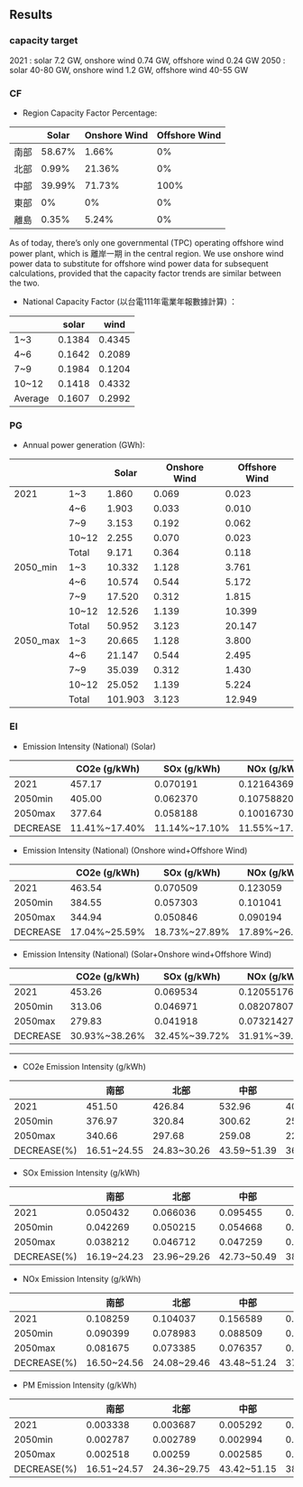 
## Results
### capacity target

2021 : solar 7.2 GW, onshore wind 0.74 GW, offshore wind 0.24 GW
2050 : solar 40-80 GW, onshore wind 1.2 GW, offshore wind 40-55 GW


### CF
 - Region Capacity Factor Percentage: 

|         | Solar         | Onshore Wind          | Offshore Wind
| -------- | ------------- | ------------- |  ------------- |
| 南部     | 58.67%        | 1.66%         | 0%
| 北部     | 0.99%         | 21.36%        | 0%
| 中部     | 39.99%        | 71.73%        | 100% 
| 東部     | 0%            | 0%            | 0%
| 離島     | 0.35%         | 5.24%         | 0%

As of today, there’s only one governmental (TPC) operating offshore wind power plant,  which is 離岸一期 in the central region. 
We use onshore wind power data to substitute for offshore wind power data for subsequent calculations, provided that the capacity factor trends are similar between the two.


 - National Capacity Factor (以台電111年電業年報數據計算) ：
 
|       | solar  | wind   |
|-------|--------|--------|
| 1~3   | 0.1384 | 0.4345 |
| 4~6   | 0.1642 | 0.2089 |
| 7~9   | 0.1984 | 0.1204 |
| 10~12 | 0.1418 | 0.4332 |
| Average| 0.1607 | 0.2992 |


### PG
 - Annual power generation (GWh): 

|        |         | Solar        | Onshore Wind          | Offshore Wind          |
|--------|---------|--------------|-----------------------|------------------------|
| 2021   | 1~3     | 1.860        | 0.069                 | 0.023                  |
|        | 4~6     | 1.903        | 0.033                 | 0.010                  |
|        | 7~9     | 3.153        | 0.192                 | 0.062                  |
|        | 10~12   | 2.255        | 0.070                 | 0.023                  |
|   |Total       | 9.171        | 0.364                 | 0.118                  |
| 2050_min | 1~3     | 10.332       | 1.128                 | 3.761                  |
|        | 4~6     | 10.574       | 0.544                 | 5.172                  |
|        | 7~9     | 17.520       | 0.312                 | 1.815                  |
|        | 10~12   | 12.526       | 1.139                 | 10.399                 |
|   | Total  | 50.952       | 3.123                 | 20.147                 |
| 2050_max | 1~3     | 20.665       | 1.128                 | 3.800                  |
|        | 4~6     | 21.147       | 0.544                 | 2.495                  |
|        | 7~9     | 35.039       | 0.312                 | 1.430                  |
|        | 10~12   | 25.052       | 1.139                 | 5.224                  |
|     | Total   | 101.903      | 3.123                 | 12.949                 |





### EI
 - Emission Intensity (National) (Solar)
 
|           | CO2e (g/kWh) | SOx (g/kWh) | NOx (g/kWh) | PM (g/kWh) |
|-----------|--------------|-------------|-------------|------------|
| 2021      | 457.17       | 0.070191    | 0.12164369  | 0.00406047 |
| 2050min   | 405.00       | 0.062370    | 0.10758820  | 0.00360143 |
| 2050max   | 377.64       | 0.058188    | 0.10016730  | 0.00335824 |
| DECREASE  | 11.41%~17.40% | 11.14%~17.10%| 11.55%~17.66%| 11.31%~17.29%|

 - Emission Intensity (National) (Onshore wind+Offshore Wind)

|           | CO2e (g/kWh) | SOx (g/kWh) | NOx (g/kWh) | PM (g/kWh) |
|-----------|--------------|-------------|-------------|------------|
| 2021      | 463.54       | 0.070509    | 0.123059    | 0.004091   |
| 2050min   | 384.55       | 0.057303    | 0.101041    | 0.003338   |
| 2050max   | 344.94       | 0.050846    | 0.090194    | 0.002968   |
| DECREASE  | 17.04%~25.59% | 18.73%~27.89%| 17.89%~26.71%| 18.41%~27.45%|



 - Emission Intensity (National) (Solar+Onshore wind+Offshore Wind)

|           | CO2e (g/kWh) | SOx (g/kWh) | NOx (g/kWh) | PM (g/kWh) |
|-----------|-------------|------------|------------|------------|
| 2021      | 453.26      | 0.069534   | 0.12055176 | 0.00402305 |
| 2050min   | 313.06      | 0.046971   | 0.08207807 | 0.00272495 |
| 2050max   | 279.83      | 0.041918   | 0.07321427 | 0.00243117 |
| DECREASE  | 30.93%~38.26% | 32.45%~39.72% | 31.91%~39.27% | 32.27%~39.57% |


---


 - CO2e Emission Intensity (g/kWh) 

|         | 南部    | 北部    | 中部    | 東部    | 全台平均  |
| ------- | ------- | ------- | ------- | ------- | ---------- |
| 2021    | 451.50  | 426.84  | 532.96  | 401.73  | 453.26     |
| 2050min | 376.97  | 320.84  | 300.62  | 253.81  | 313.06     |
| 2050max | 340.66  | 297.68  | 259.08  | 221.89  | 279.83     |
| DECREASE(%) | 16.51~24.55  | 24.83~30.26  | 43.59~51.39  | 36.82~44.77  | 30.93~38.26     |


  
 - SOx Emission Intensity (g/kWh)
 
|         | 南部      | 北部      | 中部      | 東部      | 全台平均  |
| ------- | --------- | --------- | --------- | --------- | ---------- |
| 2021    | 0.050432  | 0.066036  | 0.095455  | 0.066213  | 0.069534   |
| 2050min | 0.042269  | 0.050215  | 0.054668  | 0.040732  | 0.046971   |
| 2050max | 0.038212  | 0.046712  | 0.047259  | 0.035487  | 0.041918   |
| DECREASE(%) | 16.19~24.23  | 23.96~29.26       | 42.73~50.49      | 38.48~46.40       | 32.45~39.72    |


 - NOx Emission Intensity (g/kWh)
 
|         | 南部      | 北部      | 中部      | 東部      | 全台平均    |
| ------- | --------- | --------- | --------- | --------- | ---------- |
| 2021    | 0.108259  | 0.104037  | 0.156589  | 0.113322  | 0.12055176 |
| 2050min | 0.090399  | 0.078983  | 0.088509  | 0.070421  | 0.08207807 |
| 2050max | 0.081675  | 0.073385  | 0.076357  | 0.06144   | 0.07321427 |
| DECREASE(%) | 16.50~24.56   | 24.08~29.46     | 43.48~51.24      | 37.86~45.78    | 31.91~39.27     |


 - PM Emission Intensity (g/kWh)
 
|         | 南部      | 北部      | 中部      | 東部      | 全台平均    |
| ------- | --------- | --------- | --------- | --------- | ---------- |
| 2021    | 0.003338  | 0.003687  | 0.005292  | 0.003776  | 0.00402305 |
| 2050min | 0.002787  | 0.002789  | 0.002994  | 0.00233   | 0.00272495 |
| 2050max | 0.002518  | 0.00259   | 0.002585  | 0.002031  | 0.00243117 |
| DECREASE(%) | 16.51~24.57 | 24.36~29.75      | 43.42~51.15      | 38.29~46.21       | 32.27~39.57    |

